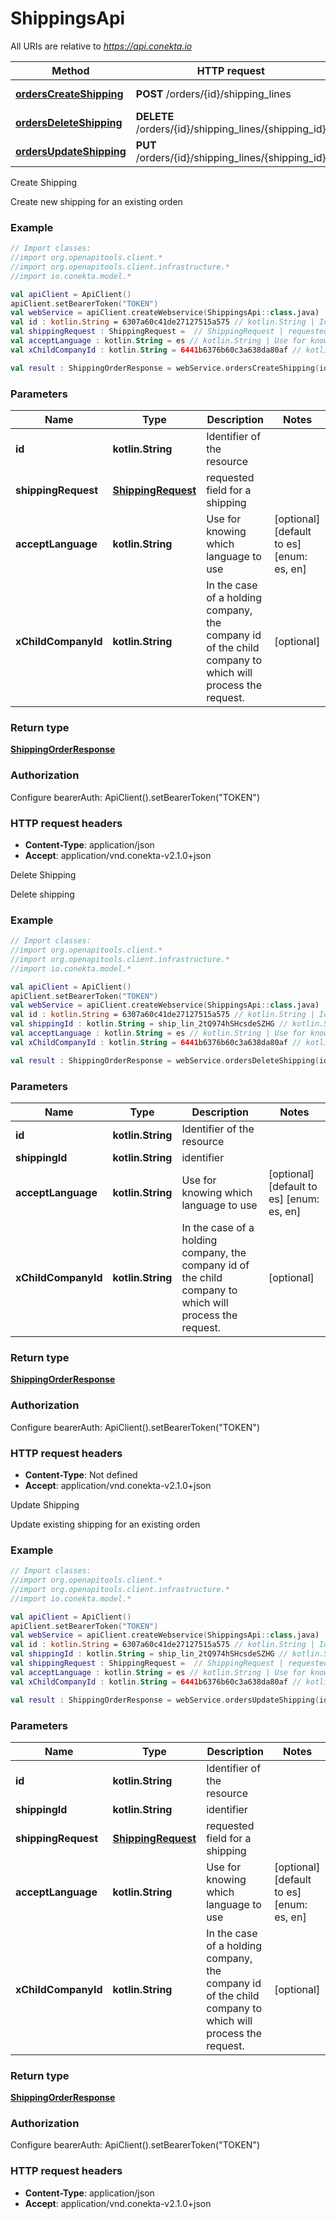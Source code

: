 # ShippingsApi

All URIs are relative to *https://api.conekta.io*

Method | HTTP request | Description
------------- | ------------- | -------------
[**ordersCreateShipping**](ShippingsApi.md#ordersCreateShipping) | **POST** /orders/{id}/shipping_lines | Create Shipping
[**ordersDeleteShipping**](ShippingsApi.md#ordersDeleteShipping) | **DELETE** /orders/{id}/shipping_lines/{shipping_id} | Delete Shipping
[**ordersUpdateShipping**](ShippingsApi.md#ordersUpdateShipping) | **PUT** /orders/{id}/shipping_lines/{shipping_id} | Update Shipping



Create Shipping

Create new shipping for an existing orden

### Example
```kotlin
// Import classes:
//import org.openapitools.client.*
//import org.openapitools.client.infrastructure.*
//import io.conekta.model.*

val apiClient = ApiClient()
apiClient.setBearerToken("TOKEN")
val webService = apiClient.createWebservice(ShippingsApi::class.java)
val id : kotlin.String = 6307a60c41de27127515a575 // kotlin.String | Identifier of the resource
val shippingRequest : ShippingRequest =  // ShippingRequest | requested field for a shipping
val acceptLanguage : kotlin.String = es // kotlin.String | Use for knowing which language to use
val xChildCompanyId : kotlin.String = 6441b6376b60c3a638da80af // kotlin.String | In the case of a holding company, the company id of the child company to which will process the request.

val result : ShippingOrderResponse = webService.ordersCreateShipping(id, shippingRequest, acceptLanguage, xChildCompanyId)
```

### Parameters

Name | Type | Description  | Notes
------------- | ------------- | ------------- | -------------
 **id** | **kotlin.String**| Identifier of the resource |
 **shippingRequest** | [**ShippingRequest**](ShippingRequest.md)| requested field for a shipping |
 **acceptLanguage** | **kotlin.String**| Use for knowing which language to use | [optional] [default to es] [enum: es, en]
 **xChildCompanyId** | **kotlin.String**| In the case of a holding company, the company id of the child company to which will process the request. | [optional]

### Return type

[**ShippingOrderResponse**](ShippingOrderResponse.md)

### Authorization


Configure bearerAuth:
    ApiClient().setBearerToken("TOKEN")

### HTTP request headers

 - **Content-Type**: application/json
 - **Accept**: application/vnd.conekta-v2.1.0+json


Delete Shipping

Delete shipping

### Example
```kotlin
// Import classes:
//import org.openapitools.client.*
//import org.openapitools.client.infrastructure.*
//import io.conekta.model.*

val apiClient = ApiClient()
apiClient.setBearerToken("TOKEN")
val webService = apiClient.createWebservice(ShippingsApi::class.java)
val id : kotlin.String = 6307a60c41de27127515a575 // kotlin.String | Identifier of the resource
val shippingId : kotlin.String = ship_lin_2tQ974hSHcsdeSZHG // kotlin.String | identifier
val acceptLanguage : kotlin.String = es // kotlin.String | Use for knowing which language to use
val xChildCompanyId : kotlin.String = 6441b6376b60c3a638da80af // kotlin.String | In the case of a holding company, the company id of the child company to which will process the request.

val result : ShippingOrderResponse = webService.ordersDeleteShipping(id, shippingId, acceptLanguage, xChildCompanyId)
```

### Parameters

Name | Type | Description  | Notes
------------- | ------------- | ------------- | -------------
 **id** | **kotlin.String**| Identifier of the resource |
 **shippingId** | **kotlin.String**| identifier |
 **acceptLanguage** | **kotlin.String**| Use for knowing which language to use | [optional] [default to es] [enum: es, en]
 **xChildCompanyId** | **kotlin.String**| In the case of a holding company, the company id of the child company to which will process the request. | [optional]

### Return type

[**ShippingOrderResponse**](ShippingOrderResponse.md)

### Authorization


Configure bearerAuth:
    ApiClient().setBearerToken("TOKEN")

### HTTP request headers

 - **Content-Type**: Not defined
 - **Accept**: application/vnd.conekta-v2.1.0+json


Update Shipping

Update existing shipping for an existing orden

### Example
```kotlin
// Import classes:
//import org.openapitools.client.*
//import org.openapitools.client.infrastructure.*
//import io.conekta.model.*

val apiClient = ApiClient()
apiClient.setBearerToken("TOKEN")
val webService = apiClient.createWebservice(ShippingsApi::class.java)
val id : kotlin.String = 6307a60c41de27127515a575 // kotlin.String | Identifier of the resource
val shippingId : kotlin.String = ship_lin_2tQ974hSHcsdeSZHG // kotlin.String | identifier
val shippingRequest : ShippingRequest =  // ShippingRequest | requested field for a shipping
val acceptLanguage : kotlin.String = es // kotlin.String | Use for knowing which language to use
val xChildCompanyId : kotlin.String = 6441b6376b60c3a638da80af // kotlin.String | In the case of a holding company, the company id of the child company to which will process the request.

val result : ShippingOrderResponse = webService.ordersUpdateShipping(id, shippingId, shippingRequest, acceptLanguage, xChildCompanyId)
```

### Parameters

Name | Type | Description  | Notes
------------- | ------------- | ------------- | -------------
 **id** | **kotlin.String**| Identifier of the resource |
 **shippingId** | **kotlin.String**| identifier |
 **shippingRequest** | [**ShippingRequest**](ShippingRequest.md)| requested field for a shipping |
 **acceptLanguage** | **kotlin.String**| Use for knowing which language to use | [optional] [default to es] [enum: es, en]
 **xChildCompanyId** | **kotlin.String**| In the case of a holding company, the company id of the child company to which will process the request. | [optional]

### Return type

[**ShippingOrderResponse**](ShippingOrderResponse.md)

### Authorization


Configure bearerAuth:
    ApiClient().setBearerToken("TOKEN")

### HTTP request headers

 - **Content-Type**: application/json
 - **Accept**: application/vnd.conekta-v2.1.0+json

